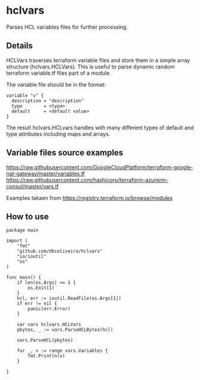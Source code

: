 # hclvars
Parses HCL variables files for further processing.

## Details
HCLVars traverses terraform variable files and store them in a simple array structure (hclvars.HCLVars). This is useful to parse dynamic random terraform variable.tf files part of a module.  

The variable file should be in the format:
```
variable "v" {
  description = "description"
  type        = <type>
  default     = <default value>
}
```
The result hclvars.HCLvars handles with many different types of default and type attributes including maps and arrays.

## Variable files source examples

https://raw.githubusercontent.com/GoogleCloudPlatform/terraform-google-nat-gateway/master/variables.tf
https://raw.githubusercontent.com/hashicorp/terraform-azurerm-consul/master/vars.tf

Examples takaen from https://registry.terraform.io/browse/modules

## How to use

```
package main

import (
	"fmt"
	"github.com/dbcoliveira/hclvars"
	"io/ioutil"
	"os"
)

func main() {
	if len(os.Args) <= 1 {
		os.Exit(1)
	}
	hcl, err := ioutil.ReadFile(os.Args[1])
	if err != nil {
		panic(err.Error)
	}

	var vars hclvars.HCLVars
	pbytes, _ := vars.ParseHCLBytes(hcl)

	vars.ParseHCL(pbytes)

	for _, v := range vars.Variables {
		fmt.Println(v)
	}

}
```
